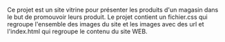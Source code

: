 Ce projet est un site vitrine pour présenter les produits d'un magasin dans le but de promouvoir leurs produit. 
Le projet contient un fichier.css qui regroupe l'ensemble des images du site et les images avec des url et l'index.html qui regroupe le contenu du site WEB.